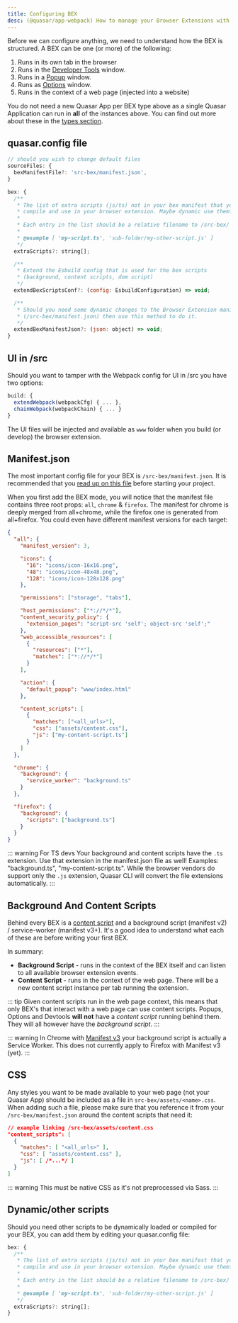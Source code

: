 ```yaml
---
title: Configuring BEX
desc: (@quasar/app-webpack) How to manage your Browser Extensions with Quasar CLI.
---
```


Before we can configure anything, we need to understand how the BEX is structured. A BEX can be one (or more) of the following:

1. Runs in its own tab in the browser
2. Runs in the [Developer Tools](https://developer.chrome.com/docs/extensions/how-to/devtools/extend-devtools) window.
3. Runs in a [Popup](https://developer.chrome.com/docs/extensions/develop/ui#popups) window.
4. Runs as [Options](https://developer.chrome.com/docs/extensions/develop/ui/options-page) window.
5. Runs in the context of a web page (injected into a website)

You do not need a new Quasar App per BEX type above as a single Quasar Application can run in **all** of the instances above. You can find out more about these in the [types section](/quasar-cli-webpack/developing-browser-extensions/types-of-bex).

## quasar.config file

```js /quasar.config file > sourceFiles
// should you wish to change default files
sourceFiles: {
  bexManifestFile?: 'src-bex/manifest.json',
}
```

```js /quasar.config file > bex
bex: {
  /**
   * The list of extra scripts (js/ts) not in your bex manifest that you want to
   * compile and use in your browser extension. Maybe dynamic use them?
   *
   * Each entry in the list should be a relative filename to /src-bex/
   *
   * @example [ 'my-script.ts', 'sub-folder/my-other-script.js' ]
   */
  extraScripts?: string[];

  /**
   * Extend the Esbuild config that is used for the bex scripts
   * (background, content scripts, dom script)
   */
  extendBexScriptsConf?: (config: EsbuildConfiguration) => void;

  /**
   * Should you need some dynamic changes to the Browser Extension manifest file
   * (/src-bex/manifest.json) then use this method to do it.
   */
  extendBexManifestJson?: (json: object) => void;
}
```

## UI in /src

Should you want to tamper with the Webpack config for UI in /src you have two options:

```js /quasar.config file
build: {
  extendWebpack(webpackCfg) { ... },
  chainWebpack(webpackChain) { ... }
}
```

The UI files will be injected and available as `www` folder when you build (or develop) the browser extension.

## Manifest.json

The most important config file for your BEX is `/src-bex/manifest.json`. It is recommended that you [read up on this file](https://developer.chrome.com/extensions/manifest) before starting your project.

When you first add the BEX mode, you will notice that the manifest file contains three root props: `all`, `chrome` & `firefox`. The manifest for chrome is deeply merged from all+chrome, while the firefox one is generated from all+firefox. You could even have different manifest versions for each target:

```json /src-bex/manifest.json
{
  "all": {
    "manifest_version": 3,

    "icons": {
      "16": "icons/icon-16x16.png",
      "48": "icons/icon-48x48.png",
      "128": "icons/icon-128x128.png"
    },

    "permissions": ["storage", "tabs"],

    "host_permissions": ["*://*/*"],
    "content_security_policy": {
      "extension_pages": "script-src 'self'; object-src 'self';"
    },
    "web_accessible_resources": [
      {
        "resources": ["*"],
        "matches": ["*://*/*"]
      }
    ],

    "action": {
      "default_popup": "www/index.html"
    },

    "content_scripts": [
      {
        "matches": ["<all_urls>"],
        "css": ["assets/content.css"],
        "js": ["my-content-script.ts"]
      }
    ]
  },

  "chrome": {
    "background": {
      "service_worker": "background.ts"
    }
  },

  "firefox": {
    "background": {
      "scripts": ["background.ts"]
    }
  }
}
```

::: warning For TS devs
Your background and content scripts have the `.ts` extension. Use that extension in the manifest.json file as well! Examples: "background.ts", "my-content-script.ts". While the browser vendors do support only the `.js` extension, Quasar CLI will convert the file extensions automatically.
:::

## Background And Content Scripts

Behind every BEX is a [content script](https://developer.chrome.com/extensions/content_scripts) and a background script (manifest v2) / service-worker (manifest v3+). It's a good idea to understand what each of these are before writing your first BEX.

In summary:

- **Background Script** - runs in the context of the BEX itself and can listen to all available browser extension events.
- **Content Script** - runs in the context of the web page. There will be a new content script instance per tab running the extension.

::: tip
Given content scripts run in the web page context, this means that only BEX's that interact with a web page can use content scripts. Popups, Options and Devtools **will not** have a _content script_ running behind them. They will all however have the _background script_.
:::

::: warning
In Chrome with [Manifest v3](https://developer.chrome.com/docs/extensions/mv3/intro/) your background script is actually a Service Worker. This does not currently apply to Firefox with Manifest v3 (yet).
:::

## CSS

Any styles you want to be made available to your web page (not your Quasar App) should be included as a file in `src-bex/assets/<name>.css`. When adding such a file, please make sure that you reference it from your `/src-bex/manifest.json` around the content scripts that need it:

```json /src-bex/manifest.json
// example linking /src-bex/assets/content.css
"content_scripts": [
  {
    "matches": [ "<all_urls>" ],
    "css": [ "assets/content.css" ],
    "js": [ /*...*/ ]
  }
]
```

::: warning
This must be native CSS as it's not preprocessed via Sass.
:::

## Dynamic/other scripts

Should you need other scripts to be dynamically loaded or compiled for your BEX, you can add them by editing your quasar.config file:

```js /quasar.config file
bex: {
  /**
   * The list of extra scripts (js/ts) not in your bex manifest that you want to
   * compile and use in your browser extension. Maybe dynamic use them?
   *
   * Each entry in the list should be a relative filename to /src-bex/
   *
   * @example [ 'my-script.ts', 'sub-folder/my-other-script.js' ]
   */
  extraScripts?: string[];
}
```
